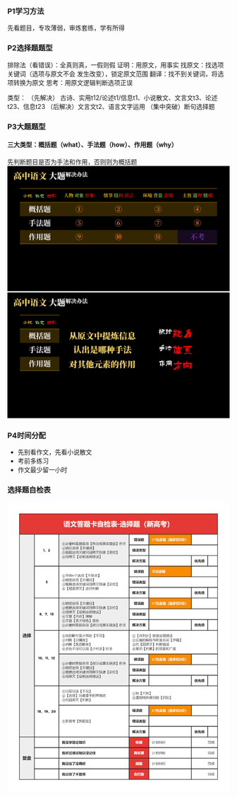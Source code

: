 ### P1学习方法
先看题目，专攻薄弱，审炼套练，学有所得

### P2选择题题型
排除法（看错误）：全真则真，一假则假
证明：用原文，用事实
找原文：找选项关键词（选项与原文不会
发生改变），锁定原文范围
翻译：找不到关键词，将选项转换为原文
思考：用原文逻辑判断选项正误

类型：
（先解决）
古诗、实用t12/论述t1/信息t1、小说散文、文言文t3、论述t23、信息t23
（后解决）文言文t2、语言文字运用
（集中突破）断句选择题

### P3大题题型
#### 三大类型：概括题（what）、手法题（how）、作用题（why）
先判断题目是否为手法和作用，否则则为概括题
![](../../Pictures/题型梳理.jpg)
![](../../Pictures/核心能力.jpg)

### P4时间分配
- 先别看作文，先看小说散文
- 考前多练习
- 作文最少留一小时

### 选择题自检表
![](../../Pictures/17_1201【答题卡自检表】选择题（新高考）.png)
